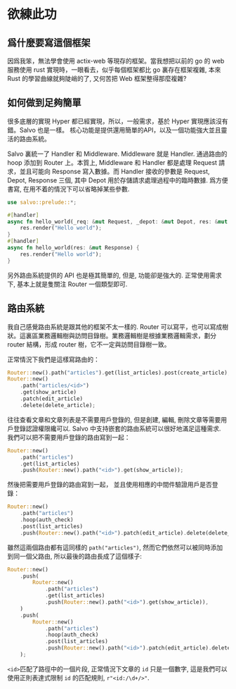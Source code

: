 # 欲練此功

## 爲什麼要寫這個框架

因爲我笨，無法學會使用 actix-web 等現存的框架。當我想把以前的 go 的 web 服務使用 rust 實現時，一眼看去，似乎每個框架都比 go 裏存在框架複雜, 本來 Rust 的學習曲線就夠陡峭的了, 又何苦把 Web 框架整得那麼複雜?

## 如何做到足夠簡單
很多底層的實現 Hyper 都已經實現，所以，一般需求，基於 Hyper 實現應該沒有錯。Salvo 也是一樣。 核心功能是提供還用簡單的API，以及一個功能強大並且靈活的路由系統。

Salvo 裏統一了 Handler 和 Middleware. Middleware 就是 Handler. 通過路由的 hoop 添加到 Router 上。本質上, Middleware 和 Handler 都是處理 Request 請求，並且可能向 Response 寫入數據。而 Handler 接收的參數是 Request, Depot, Response 三個, 其中 Depot 用於存儲請求處理過程中的臨時數據. 爲方便書寫, 在用不着的情況下可以省略掉某些參數.

```rust
use salvo::prelude::*;

#[handler]
async fn hello_world(_req: &mut Request, _depot: &mut Depot, res: &mut Response) {
    res.render("Hello world");
}
#[handler]
async fn hello_world(res: &mut Response) {
    res.render("Hello world");
}
```

另外路由系統提供的 API 也是極其簡單的, 但是, 功能卻是強大的. 正常使用需求下, 基本上就是隻關注 Router 一個類型即可.

## 路由系統

我自己感覺路由系統是跟其他的框架不太一樣的. Router 可以寫平，也可以寫成樹狀。這裏區業務邏輯樹與訪問目錄樹。業務邏輯樹是根據業務邏輯需求，劃分 router 結構，形成 router 樹，它不一定與訪問目錄樹一致。

正常情況下我們是這樣寫路由的：

```rust
Router::new().path("articles").get(list_articles).post(create_article);
Router::new()
    .path("articles/<id>")
    .get(show_article)
    .patch(edit_article)
    .delete(delete_article);
```

往往查看文章和文章列表是不需要用戶登錄的, 但是創建, 編輯, 刪除文章等需要用戶登錄認證權限纔可以. Salvo 中支持嵌套的路由系統可以很好地滿足這種需求. 我們可以把不需要用戶登錄的路由寫到一起：

```rust
Router::new()
    .path("articles")
    .get(list_articles)
    .push(Router::new().path("<id>").get(show_article));
```

然後把需要用戶登錄的路由寫到一起， 並且使用相應的中間件驗證用戶是否登錄：
```rust
Router::new()
    .path("articles")
    .hoop(auth_check)
    .post(list_articles)
    .push(Router::new().path("<id>").patch(edit_article).delete(delete_article));
```

雖然這兩個路由都有這同樣的 ```path("articles")```, 然而它們依然可以被同時添加到同一個父路由, 所以最後的路由長成了這個樣子:

```rust
Router::new()
    .push(
        Router::new()
            .path("articles")
            .get(list_articles)
            .push(Router::new().path("<id>").get(show_article)),
    )
    .push(
        Router::new()
            .path("articles")
            .hoop(auth_check)
            .post(list_articles)
            .push(Router::new().path("<id>").patch(edit_article).delete(delete_article)),
    );
```

```<id>```匹配了路徑中的一個片段, 正常情況下文章的 ```id``` 只是一個數字, 這是我們可以使用正則表達式限制 ```id``` 的匹配規則, ```r"<id:/\d+/>"```.